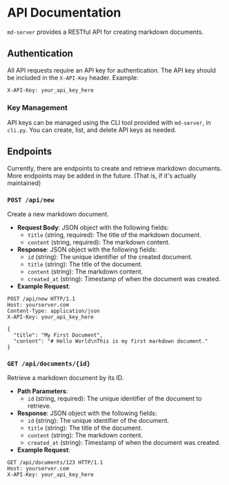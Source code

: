 # API Documentation

`md-server` provides a RESTful API for creating markdown documents.

## Authentication

All API requests require an API key for authentication. The API key should be included in the `X-API-Key` header.
Example:

```http
X-API-Key: your_api_key_here
```

### Key Management

API keys can be managed using the CLI tool provided with `md-server`, in `cli.py`. You can create, list, and delete API keys as needed.

## Endpoints

Currently, there are endpoints to create and retrieve markdown documents. More endpoints may be added in the future. (That is, if it's actually maintained)

### `POST /api/new`

Create a new markdown document.

- **Request Body**: JSON object with the following fields:
  - `title` (string, required): The title of the markdown document.
  - `content` (string, required): The markdown content.
- **Response**: JSON object with the following fields:
  - `id` (string): The unique identifier of the created document.
  - `title` (string): The title of the document.
  - `content` (string): The markdown content.
  - `created_at` (string): Timestamp of when the document was created.
- **Example Request**:

```http
POST /api/new HTTP/1.1
Host: yourserver.com
Content-Type: application/json
X-API-Key: your_api_key_here

{
  "title": "My First Document",
  "content": "# Hello World\nThis is my first markdown document."
}
```

### `GET /api/documents/{id}`

Retrieve a markdown document by its ID.

- **Path Parameters**:
  - `id` (string, required): The unique identifier of the document to retrieve.
- **Response**: JSON object with the following fields:
  - `id` (string): The unique identifier of the document.
  - `title` (string): The title of the document.
  - `content` (string): The markdown content.
  - `created_at` (string): Timestamp of when the document was created.
- **Example Request**:

```http
GET /api/documents/123 HTTP/1.1
Host: yourserver.com
X-API-Key: your_api_key_here
```

